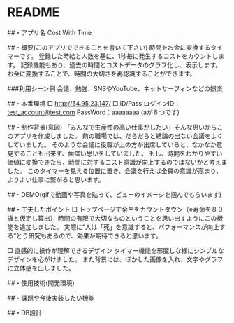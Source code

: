 # README

##・アプリ名
Cost With Time

##・概要(このアプリでできることを書いて下さい)
時間をお金に変換するタイマーです。
登録した時給と人数を基に、1秒毎に発生するコストをカウントします。
記録機能もあり、過去の時間とコストデータのグラフ化し、表示します。
お金に変換することで、時間の大切さを再認識することができます。

###利用シーン例
  会議、勉強、SNSやYouTube、ネットサーフィンなどの娯楽

##・本番環境
□ http://54.95.23.147/
□ ID/Pass
  ログインID：test_account@test.com
  PassWord：aaaaaaaa (aが８つです)

##・制作背景(意図)
「みんなで生産性の高い仕事がしたい」そんな思いからこのアプリを作成しました。
前の職場では、だらだらと結論の出ない会議をよくしていました。
そのような会議に役職が上の方が出席していると、なかなか意見することも出来ず、歯痒い思いをしていました。
もし、時間をわかりやすい価値に変換できたら、時間に対するコスト意識が向上するのではないかと考えました。
このタイマーを見える位置に置き、会議を行えば全員の意識が高まり、よりよい仕事に繋がると思います。



##・DEMO(gifで動画や写真を貼って、ビューのイメージを掴んでもらいます)

##・工夫したポイント
□ トップページで余生をカウントダウン（※寿命を８０歳と仮定し算出）
  時間の有限で大切なものということを思い出すようにこの機能を追加しました。
  実際に”人は「死」を意識すると、パフォーマンスが向上する”とう研究もあるので、効果が期待できると思います。

□ 直感的に操作が理解できるデザイン
  タイマー機能を邪魔しな様にシンプルなデザインを心がけました。
  また背景には、ぼかした画像を入れ、文字やグラフに立体感を出しました。

##・使用技術(開発環境)

##・課題や今後実装したい機能

##・DB設計
